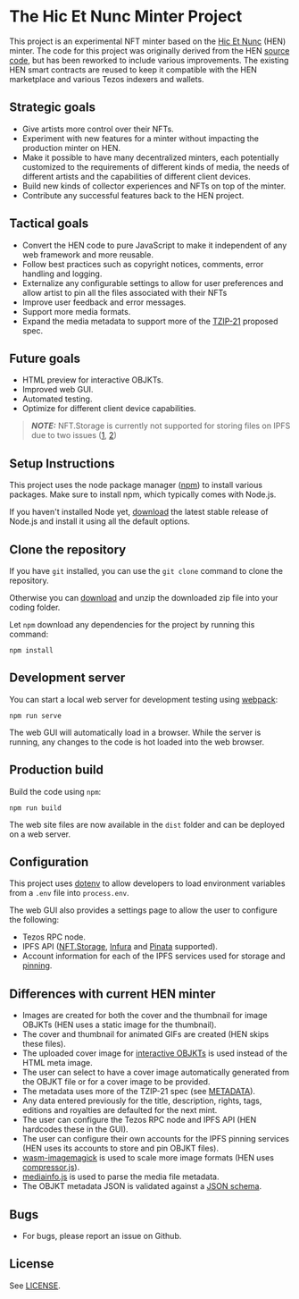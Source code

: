 # The Hic Et Nunc Minter Project

This project is an experimental NFT minter based on the [Hic Et Nunc](https://www.hicetnunc.xyz/) (HEN) minter. The code for this project was originally derived from the HEN [source code](https://github.com/hicetnunc2000/hicetnunc), but has been reworked to include various improvements. The existing HEN smart contracts are reused to keep it compatible with the HEN marketplace and various Tezos indexers and wallets.

## Strategic goals
* Give artists more control over their NFTs.
* Experiment with new features for a minter without impacting the production minter on HEN.
* Make it possible to have many decentralized minters, each potentially customized to the requirements of different kinds of media, the needs of different artists and the capabilities of different client devices.
* Build new kinds of collector experiences and NFTs on top of the minter.
* Contribute any successful features back to the HEN project.

## Tactical goals
* Convert the HEN code to pure JavaScript to make it independent of any web framework and more reusable.
* Follow best practices such as copyright notices, comments, error handling and logging.
* Externalize any configurable settings to allow for user preferences and allow artist to pin all the files associated with their NFTs
* Improve user feedback and error messages.
* Support more media formats.
* Expand the media metadata to support more of the [TZIP-21](https://tzip.tezosagora.org/proposal/tzip-21/) proposed spec.

## Future goals
* HTML preview for interactive OBJKTs.
* Improved web GUI.
* Automated testing.
* Optimize for different client device capabilities.


> **_NOTE:_**  NFT.Storage is currently not supported for storing files on IPFS due to two issues ([1](https://github.com/ipfs-shipyard/nft.storage/issues/523), [2](https://github.com/ipfs-shipyard/nft.storage/issues/571))


## Setup Instructions
This project uses the node package manager ([npm](https://www.npmjs.com/)) to install various packages. Make sure to install npm, which typically comes with Node.js.

If you haven't installed Node yet, [download](https://nodejs.org/) the latest stable release of Node.js and install it using all the default options.

## Clone the repository
If you have `git` installed, you can use the `git clone` command to clone the repository.

Otherwise you can [download](https://github.com/NoRulesJustFeels/hicetnunc-minter-project/archive/refs/heads/main.zip) and unzip the downloaded zip file into your coding folder.

Let `npm` download any dependencies for the project by running this command:
```
npm install
```

## Development server
You can start a local web server for development testing using [webpack](https://webpack.js.org/):
```
npm run serve
```
The web GUI will automatically load in a browser. While the server is running, any changes to the code is hot loaded into the web browser.

## Production build
Build the code using `npm`:
```
npm run build
```
The web site files are now available in the `dist` folder and can be deployed on a web server.

## Configuration
This project uses [dotenv](https://github.com/motdotla/dotenv) to allow developers to load environment variables from a `.env` file into `process.env`.

The web GUI also provides a settings page to allow the user to configure the following:
* Tezos RPC node.
* IPFS API ([NFT.Storage](https://nft.storage/), [Infura](https://infura.io/docs/ipfs) and [Pinata](https://www.pinata.cloud/) supported).
* Account information for each of the IPFS services used for storage and [pinning](https://github.com/hicetnunc2000/hicetnunc/wiki/IPFS-pinning).

## Differences with current HEN minter
* Images are created for both the cover and the thumbnail for image OBJKTs (HEN uses a static image for the thumbnail).
* The cover and thumbnail for animated GIFs are created (HEN skips these files).
* The uploaded cover image for [interactive OBJKTs](*https://github.com/hicetnunc2000/hicetnunc/wiki/Interactive-OBJKT) is used instead of the HTML meta image.
* The user can select to have a cover image automatically generated from the OBJKT file or for a cover image to be provided.
* The metadata uses more of the TZIP-21 spec (see [METADATA](METADATA.md)).
* Any data entered previously for the title, description, rights, tags, editions and royalties are defaulted for the next mint.
* The user can configure the Tezos RPC node and IPFS API (HEN hardcodes these in the GUI).
* The user can configure their own accounts for the IPFS pinning services (HEN uses its accounts to store and pin OBJKT files).
* [wasm-imagemagick](https://github.com/KnicKnic/WASM-ImageMagick) is used to scale more image formats (HEN uses [compressor.js](https://github.com/fengyuanchen/compressorjs)).
* [mediainfo.js](https://github.com/buzz/mediainfo.js) is used to parse the media file metadata.
* The OBJKT metadata JSON is validated against a [JSON schema](https://ajv.js.org/json-schema.html).

## Bugs
+ For bugs, please report an issue on Github. 
 
## License
See [LICENSE](LICENSE).
